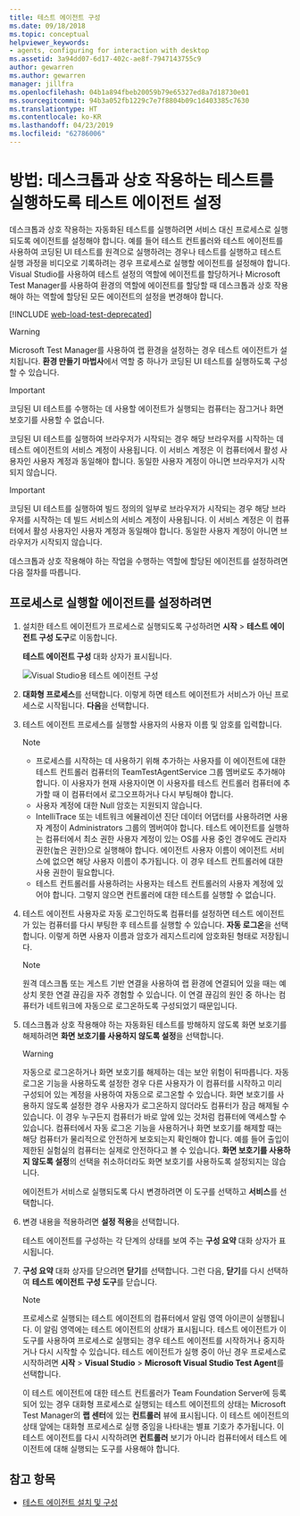 ```yaml
---
title: 테스트 에이전트 구성
ms.date: 09/18/2018
ms.topic: conceptual
helpviewer_keywords:
- agents, configuring for interaction with desktop
ms.assetid: 3a94dd07-6d17-402c-ae8f-7947143755c9
author: gewarren
ms.author: gewarren
manager: jillfra
ms.openlocfilehash: 04b1a894fbeb20059b79e65327ed8a7d18730e01
ms.sourcegitcommit: 94b3a052fb1229c7e7f8804b09c1d403385c7630
ms.translationtype: HT
ms.contentlocale: ko-KR
ms.lasthandoff: 04/23/2019
ms.locfileid: "62786006"
---
```

# <a name="how-to-set-up-your-test-agent-to-run-tests-that-interact-with-the-desktop"></a>방법: 데스크톱과 상호 작용하는 테스트를 실행하도록 테스트 에이전트 설정

데스크톱과 상호 작용하는 자동화된 테스트를 실행하려면 서비스 대신 프로세스로 실행되도록 에이전트를 설정해야 합니다. 예를 들어 테스트 컨트롤러와 테스트 에이전트를 사용하여 코딩된 UI 테스트를 원격으로 실행하려는 경우나 테스트를 실행하고 테스트 실행 과정을 비디오로 기록하려는 경우 프로세스로 실행할 에이전트를 설정해야 합니다. Visual Studio를 사용하여 테스트 설정의 역할에 에이전트를 할당하거나 Microsoft Test Manager를 사용하여 환경의 역할에 에이전트를 할당할 때 데스크톱과 상호 작용해야 하는 역할에 할당된 모든 에이전트의 설정을 변경해야 합니다.

[!INCLUDE [web-load-test-deprecated](includes/web-load-test-deprecated.md)]

> [!WARNING]
> Microsoft Test Manager를 사용하여 랩 환경을 설정하는 경우 테스트 에이전트가 설치됩니다. **환경 만들기 마법사**에서 역할 중 하나가 코딩된 UI 테스트를 실행하도록 구성할 수 있습니다.

> [!IMPORTANT]
> 코딩된 UI 테스트를 수행하는 데 사용할 에이전트가 실행되는 컴퓨터는 잠그거나 화면 보호기를 사용할 수 없습니다.

코딩된 UI 테스트를 실행하여 브라우저가 시작되는 경우 해당 브라우저를 시작하는 데 테스트 에이전트의 서비스 계정이 사용됩니다. 이 서비스 계정은 이 컴퓨터에서 활성 사용자인 사용자 계정과 동일해야 합니다. 동일한 사용자 계정이 아니면 브라우저가 시작되지 않습니다.

> [!IMPORTANT]
> 코딩된 UI 테스트를 실행하여 빌드 정의의 일부로 브라우저가 시작되는 경우 해당 브라우저를 시작하는 데 빌드 서비스의 서비스 계정이 사용됩니다. 이 서비스 계정은 이 컴퓨터에서 활성 사용자인 사용자 계정과 동일해야 합니다. 동일한 사용자 계정이 아니면 브라우저가 시작되지 않습니다.

데스크톱과 상호 작용해야 하는 작업을 수행하는 역할에 할당된 에이전트를 설정하려면 다음 절차를 따릅니다.

## <a name="to-set-up-an-agent-to-run-as-a-process"></a>프로세스로 실행할 에이전트를 설정하려면

1. 설치한 테스트 에이전트가 프로세스로 실행되도록 구성하려면 **시작** > **테스트 에이전트 구성 도구**로 이동합니다.

   **테스트 에이전트 구성** 대화 상자가 표시됩니다.

   ![Visual Studio용 테스트 에이전트 구성](media/configure-test-agent.png)

2. **대화형 프로세스**를 선택합니다. 이렇게 하면 테스트 에이전트가 서비스가 아닌 프로세스로 시작됩니다. **다음**을 선택합니다.

3. 테스트 에이전트 프로세스를 실행할 사용자의 사용자 이름 및 암호를 입력합니다.

   > [!NOTE]
   > - 프로세스를 시작하는 데 사용하기 위해 추가하는 사용자를 이 에이전트에 대한 테스트 컨트롤러 컴퓨터의 TeamTestAgentService 그룹 멤버로도 추가해야 합니다. 이 사용자가 현재 사용자이면 이 사용자를 테스트 컨트롤러 컴퓨터에 추가할 때 이 컴퓨터에서 로그오프하거나 다시 부팅해야 합니다.
   > - 사용자 계정에 대한 Null 암호는 지원되지 않습니다.
   > - IntelliTrace 또는 네트워크 에뮬레이션 진단 데이터 어댑터를 사용하려면 사용자 계정이 Administrators 그룹의 멤버여야 합니다. 테스트 에이전트를 실행하는 컴퓨터에서 최소 권한 사용자 계정이 있는 OS를 사용 중인 경우에도 관리자 권한(높은 권한)으로 실행해야 합니다. 에이전트 사용자 이름이 에이전트 서비스에 없으면 해당 사용자 이름이 추가됩니다. 이 경우 테스트 컨트롤러에 대한 사용 권한이 필요합니다.
   > - 테스트 컨트롤러를 사용하려는 사용자는 테스트 컨트롤러의 사용자 계정에 있어야 합니다. 그렇지 않으면 컨트롤러에 대한 테스트를 실행할 수 없습니다.

4. 테스트 에이전트 사용자로 자동 로그인하도록 컴퓨터를 설정하면 테스트 에이전트가 있는 컴퓨터를 다시 부팅한 후 테스트를 실행할 수 있습니다. **자동 로그온**을 선택합니다. 이렇게 하면 사용자 이름과 암호가 레지스트리에 암호화된 형태로 저장됩니다.

   > [!NOTE]
   > 원격 데스크톱 또는 게스트 기반 연결을 사용하여 랩 환경에 연결되어 있을 때는 예상치 못한 연결 끊김을 자주 경험할 수 있습니다. 이 연결 끊김의 원인 중 하나는 컴퓨터가 네트워크에 자동으로 로그온하도록 구성되었기 때문입니다.

5. 데스크톱과 상호 작용해야 하는 자동화된 테스트를 방해하지 않도록 화면 보호기를 해제하려면 **화면 보호기를 사용하지 않도록 설정**을 선택합니다.

   > [!WARNING]
   > 자동으로 로그온하거나 화면 보호기를 해제하는 데는 보안 위험이 뒤따릅니다. 자동 로그온 기능을 사용하도록 설정한 경우 다른 사용자가 이 컴퓨터를 시작하고 미리 구성되어 있는 계정을 사용하여 자동으로 로그온할 수 있습니다. 화면 보호기를 사용하지 않도록 설정한 경우 사용자가 로그온하지 않더라도 컴퓨터가 잠금 해제될 수 있습니다. 이 경우 누구든지 컴퓨터가 바로 앞에 있는 것처럼 컴퓨터에 액세스할 수 있습니다. 컴퓨터에서 자동 로그온 기능을 사용하거나 화면 보호기를 해제할 때는 해당 컴퓨터가 물리적으로 안전하게 보호되는지 확인해야 합니다. 예를 들어 출입이 제한된 실험실의 컴퓨터는 실제로 안전하다고 볼 수 있습니다. **화면 보호기를 사용하지 않도록 설정**의 선택을 취소하더라도 화면 보호기를 사용하도록 설정되지는 않습니다.

   에이전트가 서비스로 실행되도록 다시 변경하려면 이 도구를 선택하고 **서비스**를 선택합니다.

6. 변경 내용을 적용하려면 **설정 적용**을 선택합니다.

   테스트 에이전트를 구성하는 각 단계의 상태를 보여 주는 **구성 요약** 대화 상자가 표시됩니다.

7. **구성 요약** 대화 상자를 닫으려면 **닫기**를 선택합니다. 그런 다음, **닫기**를 다시 선택하여 **테스트 에이전트 구성 도구**를 닫습니다.

   > [!NOTE]
   > 프로세스로 실행되는 테스트 에이전트의 컴퓨터에서 알림 영역 아이콘이 실행됩니다. 이 알림 영역에는 테스트 에이전트의 상태가 표시됩니다. 테스트 에이전트가 이 도구를 사용하여 프로세스로 실행되는 경우 테스트 에이전트를 시작하거나 중지하거나 다시 시작할 수 있습니다. 테스트 에이전트가 실행 중이 아닌 경우 프로세스로 시작하려면 **시작** > **Visual Studio** > **Microsoft Visual Studio Test Agent**를 선택합니다.

   이 테스트 에이전트에 대한 테스트 컨트롤러가 Team Foundation Server에 등록되어 있는 경우 대화형 프로세스로 실행되는 테스트 에이전트의 상태는 Microsoft Test Manager의 **랩 센터**에 있는 **컨트롤러** 뷰에 표시됩니다. 이 테스트 에이전트의 상태 앞에는 대화형 프로세스로 실행 중임을 나타내는 별표 기호가 추가됩니다. 이 테스트 에이전트를 다시 시작하려면 **컨트롤러** 보기가 아니라 컴퓨터에서 테스트 에이전트에 대해 실행되는 도구를 사용해야 합니다.

## <a name="see-also"></a>참고 항목

- [테스트 에이전트 설치 및 구성](../test/lab-management/install-configure-test-agents.md)